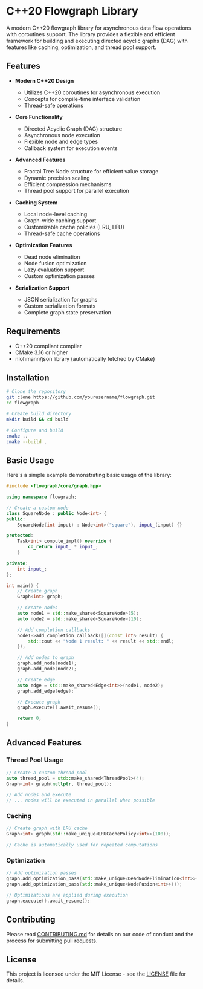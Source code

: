 # C++20 Flowgraph Library

A modern C++20 flowgraph library for asynchronous data flow operations with coroutines support. The library provides a flexible and efficient framework for building and executing directed acyclic graphs (DAG) with features like caching, optimization, and thread pool support.

## Features

- **Modern C++20 Design**
  - Utilizes C++20 coroutines for asynchronous execution
  - Concepts for compile-time interface validation
  - Thread-safe operations

- **Core Functionality**
  - Directed Acyclic Graph (DAG) structure
  - Asynchronous node execution
  - Flexible node and edge types
  - Callback system for execution events

- **Advanced Features**
  - Fractal Tree Node structure for efficient value storage
  - Dynamic precision scaling
  - Efficient compression mechanisms
  - Thread pool support for parallel execution

- **Caching System**
  - Local node-level caching
  - Graph-wide caching support
  - Customizable cache policies (LRU, LFU)
  - Thread-safe cache operations

- **Optimization Features**
  - Dead node elimination
  - Node fusion optimization
  - Lazy evaluation support
  - Custom optimization passes

- **Serialization Support**
  - JSON serialization for graphs
  - Custom serialization formats
  - Complete graph state preservation

## Requirements

- C++20 compliant compiler
- CMake 3.16 or higher
- nlohmann/json library (automatically fetched by CMake)

## Installation

```bash
# Clone the repository
git clone https://github.com/yourusername/flowgraph.git
cd flowgraph

# Create build directory
mkdir build && cd build

# Configure and build
cmake ..
cmake --build .
```

## Basic Usage

Here's a simple example demonstrating basic usage of the library:

```cpp
#include <flowgraph/core/graph.hpp>

using namespace flowgraph;

// Create a custom node
class SquareNode : public Node<int> {
public:
    SquareNode(int input) : Node<int>("square"), input_(input) {}

protected:
    Task<int> compute_impl() override {
        co_return input_ * input_;
    }

private:
    int input_;
};

int main() {
    // Create graph
    Graph<int> graph;

    // Create nodes
    auto node1 = std::make_shared<SquareNode>(5);
    auto node2 = std::make_shared<SquareNode>(10);

    // Add completion callbacks
    node1->add_completion_callback([](const int& result) {
        std::cout << "Node 1 result: " << result << std::endl;
    });

    // Add nodes to graph
    graph.add_node(node1);
    graph.add_node(node2);

    // Create edge
    auto edge = std::make_shared<Edge<int>>(node1, node2);
    graph.add_edge(edge);

    // Execute graph
    graph.execute().await_resume();

    return 0;
}
```

## Advanced Features

### Thread Pool Usage

```cpp
// Create a custom thread pool
auto thread_pool = std::make_shared<ThreadPool>(4);
Graph<int> graph(nullptr, thread_pool);

// Add nodes and execute
// ... nodes will be executed in parallel when possible
```

### Caching

```cpp
// Create graph with LRU cache
Graph<int> graph(std::make_unique<LRUCachePolicy<int>>(100));

// Cache is automatically used for repeated computations
```

### Optimization

```cpp
// Add optimization passes
graph.add_optimization_pass(std::make_unique<DeadNodeElimination<int>>());
graph.add_optimization_pass(std::make_unique<NodeFusion<int>>());

// Optimizations are applied during execution
graph.execute().await_resume();
```

## Contributing

Please read [CONTRIBUTING.md](CONTRIBUTING.md) for details on our code of conduct and the process for submitting pull requests.

## License

This project is licensed under the MIT License - see the [LICENSE](LICENSE) file for details.
